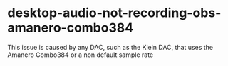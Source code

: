 # desktop-audio-not-recording-obs-amanero-combo384
This issue is caused by any DAC, such as the Klein DAC, that uses the Amanero Combo384 or a non default sample rate
